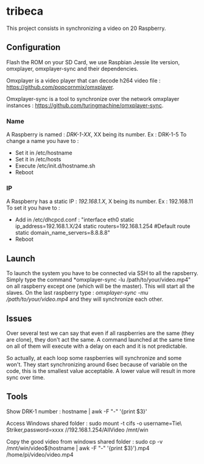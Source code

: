 # tribeca
This project consists in synchronizing a video on 20 Raspberry. 

## Configuration
Flash the ROM on your SD Card, we use Raspbian Jessie lite version, omxplayer, omxplayer-sync and their dependencies.

Omxplayer is a video player that can decode h264 video file : https://github.com/popcornmix/omxplayer.

Omxplayer-sync is a tool to synchronize over the network omxplayer instances : https://github.com/turingmachine/omxplayer-sync.

### Name
A Raspberry is named : *DRK-1-XX*, XX being its number. Ex : DRK-1-5
To change a name you have to :
 - Set it in /etc/hostname
 - Set it in /etc/hosts
 - Execute /etc/init.d/hostname.sh
 - Reboot
 
### IP
A Raspberry has a static IP : *192.168.1.X*, X being its number. Ex : 192.168.11
To set it you have to :
  - Add in /etc/dhcpcd.conf :
   "interface eth0
   static ip_address=192.168.1.X/24
   static routers=192.168.1.254 #Default route 
   static domain_name_servers=8.8.8.8"
  - Reboot

## Launch
To launch the system you have to be connected via SSH to all the rapsberry. 
Simply type the command *omxplayer-sync -lu /path/to/your/video.mp4" on all raspberry except one (which will be the master). This will start all the slaves.
On the last raspberry type : *omxplayer-sync -mu /path/to/your/video.mp4* and they will synchronize each other.

## Issues
Over several test we can say that even if all raspberries are the same (they are clone), they don't act the same. A command launched at the same time on all of them will execute with a delay on each and it is not predictable.

So actually, at each loop some raspberries will synchronize and some won't. They start synchronizing around 6sec because of variable on the code, this is the smallest value acceptable. A lower value will result in more sync over time.

## Tools
Show DRK-1 number : hostname | awk -F "-" '{print $3}'

Access Windows shared folder : sudo mount -t cifs -o username=Tie\ Striker,password=xxxx //192.168.1.254/AllVideo /mnt/win

Copy the good video from windows shared folder : sudo cp -v /mnt/win/video$(hostname | awk -F "-" '{print $3}').mp4 /home/pi/video/video.mp4
